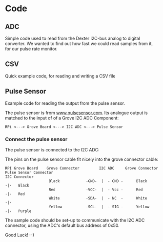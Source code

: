# Code

## ADC
Simple code used to read from the Dexter I2C-bus analog to digital converter. We wanted to find out how fast we could read samples from it, for our pulse rate monitor.

## CSV
Quick example code, for reading and writing a CSV file 

## Pulse Sensor
Example code for reading the output from the pulse sensor.

The pulse sensor is from www.pulsesensor.com.
Its analogue output is matched to the input of of a Grove I2C ADC Component:


```
RPi <---> Grove Board <---> I2C ADC <---> Pulse Sensor
```

### Connect the pulse sensor
The pulse sensor is connected to the I2C ADC:

The pins on the pulse sensor cable fit nicely into the grove connector cable:

```
RPI Grove Board    Grove Connector         I2C ADC     Grove Connector    Pulse Sensor Connector
I2C Connector
                    Black            -GND-  |  - GND -      Black         -|-   Black
                    Red              -VCC-  |  - Vcc -      Red           -|-   Red
                    White            -SDA-  |  - NC  -      White         -|-
                    Yellow           -SCL-  |  - SIG -      Yellow        -|-   Purple

```

The sample code should be set-up to communicate with the I2C ADC connector, using the ADC's default bus address of 0x50.



Good Luck! :-)